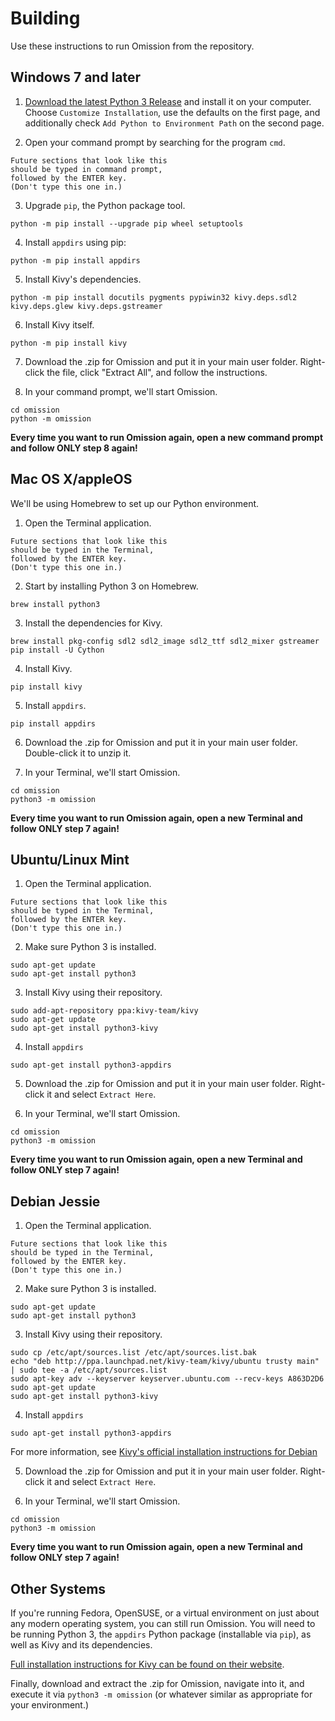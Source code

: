 # Building

Use these instructions to run Omission from the repository.

## Windows 7 and later

1. [Download the latest Python 3 Release](https://www.python.org/downloads/windows/)
and install it on your computer. Choose `Customize Installation`, use the
defaults on the first page, and additionally check `Add Python to Environment Path`
on the second page.

2. Open your command prompt by searching for the program `cmd`.

~~~
Future sections that look like this
should be typed in command prompt,
followed by the ENTER key.
(Don't type this one in.)
~~~

3. Upgrade `pip`, the Python package tool.

~~~
python -m pip install --upgrade pip wheel setuptools
~~~

4. Install `appdirs` using pip:

~~~
python -m pip install appdirs
~~~

5. Install Kivy's dependencies.

~~~
python -m pip install docutils pygments pypiwin32 kivy.deps.sdl2 kivy.deps.glew kivy.deps.gstreamer
~~~

6. Install Kivy itself.

~~~
python -m pip install kivy
~~~

7. Download the .zip for Omission and put it in your main user folder.
Right-click the file, click "Extract All", and follow the instructions.

8. In your command prompt, we'll start Omission.

~~~
cd omission
python -m omission
~~~

**Every time you want to run Omission again, open a new command prompt
and follow ONLY step 8 again!**

## Mac OS X/appleOS

We'll be using Homebrew to set up our Python environment.

1. Open the Terminal application.

~~~
Future sections that look like this
should be typed in the Terminal,
followed by the ENTER key.
(Don't type this one in.)
~~~

2. Start by installing Python 3 on Homebrew.

~~~
brew install python3
~~~

3. Install the dependencies for Kivy.

~~~
brew install pkg-config sdl2 sdl2_image sdl2_ttf sdl2_mixer gstreamer
pip install -U Cython
~~~

4. Install Kivy.

~~~
pip install kivy
~~~

5. Install `appdirs`.

~~~
pip install appdirs
~~~

6. Download the .zip for Omission and put it in your main user folder.
Double-click it to unzip it.

7. In your Terminal, we'll start Omission.

~~~
cd omission
python3 -m omission
~~~

**Every time you want to run Omission again, open a new Terminal
and follow ONLY step 7 again!**

## Ubuntu/Linux Mint

1. Open the Terminal application.

~~~
Future sections that look like this
should be typed in the Terminal,
followed by the ENTER key.
(Don't type this one in.)
~~~

2. Make sure Python 3 is installed.

~~~
sudo apt-get update
sudo apt-get install python3
~~~

3. Install Kivy using their repository.

~~~
sudo add-apt-repository ppa:kivy-team/kivy
sudo apt-get update
sudo apt-get install python3-kivy
~~~

4. Install `appdirs`

~~~
sudo apt-get install python3-appdirs
~~~

5. Download the .zip for Omission and put it in your main user folder.
Right-click it and select `Extract Here`.

6. In your Terminal, we'll start Omission.

~~~
cd omission
python3 -m omission
~~~

**Every time you want to run Omission again, open a new Terminal
and follow ONLY step 7 again!**

## Debian Jessie

1. Open the Terminal application.

~~~
Future sections that look like this
should be typed in the Terminal,
followed by the ENTER key.
(Don't type this one in.)
~~~

2. Make sure Python 3 is installed.

~~~
sudo apt-get update
sudo apt-get install python3
~~~

3. Install Kivy using their repository.

~~~
sudo cp /etc/apt/sources.list /etc/apt/sources.list.bak
echo "deb http://ppa.launchpad.net/kivy-team/kivy/ubuntu trusty main" | sudo tee -a /etc/apt/sources.list
sudo apt-key adv --keyserver keyserver.ubuntu.com --recv-keys A863D2D6
sudo apt-get update
sudo apt-get install python3-kivy
~~~

4. Install `appdirs`

~~~
sudo apt-get install python3-appdirs
~~~

For more information, see [Kivy's official installation instructions for Debian](https://kivy.org/docs/installation/installation-linux.html#debian-jessie-or-newer)

5. Download the .zip for Omission and put it in your main user folder.
Right-click it and select `Extract Here`.

6. In your Terminal, we'll start Omission.

~~~
cd omission
python3 -m omission
~~~

**Every time you want to run Omission again, open a new Terminal
and follow ONLY step 7 again!**

## Other Systems

If you're running Fedora, OpenSUSE, or a virtual environment on just about any
modern operating system, you can still run Omission. You will need to be running
Python 3, the ``appdirs`` Python package (installable via ``pip``), as well
as Kivy and its dependencies.

[Full installation instructions for Kivy can be found on their website](https://kivy.org/docs/installation/installation.html).

Finally, download and extract the .zip for Omission, navigate into it,
and execute it via `python3 -m omission` (or whatever similar as appropriate
for your environment.)
